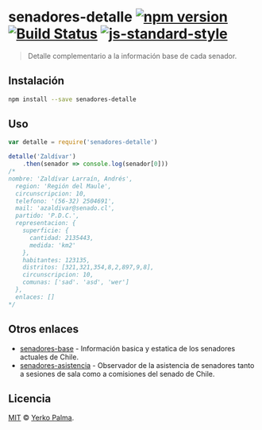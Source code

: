 # senadores-detalle [![npm version](https://img.shields.io/npm/v/senadores-detalle.svg?style=flat-square)](https://www.npmjs.com/package/senadores-detalle) [![Build Status](https://img.shields.io/travis/YerkoPalma/senadores-detalle/master.svg?style=flat-square)](https://travis-ci.org/YerkoPalma/senadores-detalle) [![js-standard-style](https://img.shields.io/badge/code%20style-standard-brightgreen.svg?style=flat-square)](https://github.com/feross/standard)

> Detalle complementario a la información base de cada senador.

## Instalación

```bash
npm install --save senadores-detalle
```

## Uso

```javascript
var detalle = require('senadores-detalle')

detalle('Zaldívar')
    .then(senador => console.log(senador[0]))
/*
nombre: 'Zaldívar Larraín, Andrés',
  region: 'Región del Maule',
  circunscripcion: 10,
  telefono: '(56-32) 2504691',
  mail: 'azaldivar@senado.cl',
  partido: 'P.D.C.',
  representacion: {
    superficie: {
      cantidad: 2135443,
      medida: 'km2'
    },
    habitantes: 123135,
    distritos: [321,321,354,8,2,897,9,8],
    circunscripcion: 10,
    comunas: ['sad'. 'asd', 'wer']
  },
  enlaces: []
*/
```

## Otros enlaces

- [senadores-base](https://github.com/YerkoPalma/senadores-base) - Información basica y estatica de los senadores actuales de Chile.
- [senadores-asistencia](https://github.com/YerkoPalma/senadores-asistencia) - Observador de la asistencia de senadores tanto a sesiones de sala como a comisiones del senado de Chile.

## Licencia

[MIT](/license) © [Yerko Palma](https://github.com/YerkoPalma).
